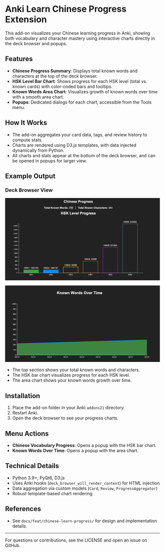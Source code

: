 
# Anki Learn Chinese Progress Extension

This add-on visualizes your Chinese learning progress in Anki, showing both vocabulary and character mastery using interactive charts directly in the deck browser and popups.

## Features
- **Chinese Progress Summary**: Displays total known words and characters at the top of the deck browser.
- **HSK Level Bar Chart**: Shows progress for each HSK level (total vs. known cards) with color-coded bars and tooltips.
- **Known Words Area Chart**: Visualizes growth of known words over time with a smooth area chart.
- **Popups**: Dedicated dialogs for each chart, accessible from the Tools menu.

## How It Works
- The add-on aggregates your card data, tags, and review history to compute stats.
- Charts are rendered using D3.js templates, with data injected dynamically from Python.
- All charts and stats appear at the bottom of the deck browser, and can be opened in popups for larger view.

## Example Output

### Deck Browser View
![HSK Progress Bar Chart](assets/hsk_prog.png)

![Known Words Area Chart](assets/known_words_prog.png)

- The top section shows your total known words and characters.
- The HSK bar chart visualizes progress for each HSK level.
- The area chart shows your known words growth over time.

## Installation
1. Place the add-on folder in your Anki `addons21` directory.
2. Restart Anki.
3. Open the deck browser to see your progress charts.

## Menu Actions
- **Chinese Vocabulary Progress**: Opens a popup with the HSK bar chart.
- **Known Words Over Time**: Opens a popup with the area chart.

## Technical Details
- Python 3.9+, PyQt6, D3.js
- Uses Anki hooks (`deck_browser_will_render_content`) for HTML injection
- Data aggregation via custom models (`Card`, `Review`, `ProgressAggregator`)
- Robust template-based chart rendering

## References
- See `docs/feat/chinese-learn-progress/` for design and implementation details.

---
For questions or contributions, see the LICENSE and open an issue on GitHub.

